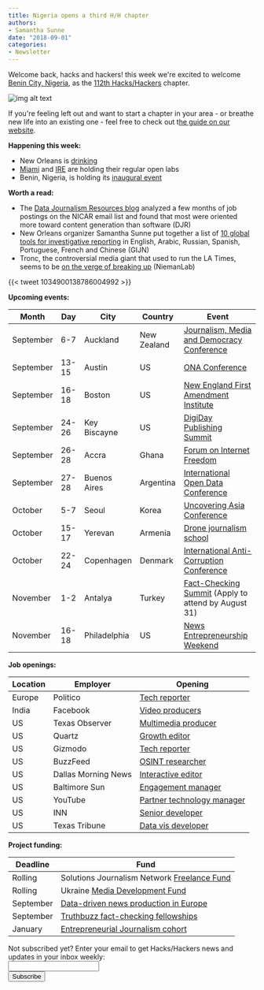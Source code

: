 ```yaml
---
title: Nigeria opens a third H/H chapter
authors: 
- Samantha Sunne
date: "2018-09-01"
categories:
- Newsletter
---
```


Welcome back, hacks and hackers! this week we're excited to welcome [Benin City, Nigeria](https://groups.google.com/forum/#!forum/hackshackers-lagos), as the [112th Hacks/Hackers](https://hackshackers.com/groups/) chapter.

![img alt text](/content-images/news/2018/Screen%20Shot%202018-08-31%20at%2010.03.46%20AM.png)

If you're feeling left out and want to start a chapter in your area - or breathe new life into an existing one - feel free to check out t[he guide on our website](https://hackshackers.com/resources/start-a-group/).

**Happening this week:**

* New Orleans is [drinking](https://www.meetup.com/Hacks-Hackers-New-Orleans/events/254219111/)
* [Miami](http://www.meetup.com/Hacks-Hackers-Miami/) and [IRE](http://www.meetup.com/hackshackersIRE/) are holding their regular open labs
* Benin, Nigeria, is holding its [inaugural event](https://www.facebook.com/events/321380821931026/)

**Worth a read:**

* The [Data Journalism Resources blog](https://datajournalismresources.wordpress.com/2018/08/28/nicar-l-job-announcements-data/) analyzed a few months of job postings on the NICAR email list and found that most were oriented more toward content generation than software (DJR)
* New Orleans organizer Samantha Sunne put together a list of [10 global tools for investigative reporting](https://gijn.org/2018/08/28/10-investigative-tools-you-probably-havent-heard-of/) in English, Arabic, Russian, Spanish, Portuguese, French and Chinese (GIJN)
* Tronc, the controversial media giant that used to run the LA Times, seems to be [on the verge of breaking up](http://www.niemanlab.org/2018/08/newsonomics-it-looks-like-tronc-is-about-to-be-chopped-up-and-sold-for-parts/) (NiemanLab)

{{< tweet 1034900138786004992 >}}

**Upcoming events:**

| Month | Day | City | Country | Event |
| ----- | --- | ---- | ------- | ----- |
September | 6-7 | Auckland | New Zealand | [Journalism, Media and Democracy Conference](http://www.aut.ac.nz/study-at-aut/study-areas/communications/research/journalism,-media-and-democracy-research-centre/conferences)
September | 13-15 | Austin | US | [ONA Conference](https://ona18.journalists.org/)
September | 16-18 | Boston | US | [New England First Amendment Institute](http://nefac.org/new-england-first-amendment-institute/)
September |  24-26 | Key Biscayne | US | [DigiDay Publishing Summit](https://digiday.com/event/2018-september-digiday-publishing-summit/)
September |  26-28 | Accra | Ghana | [Forum on Internet Freedom](https://cipesa.org/2018/07/register-for-the-forum-on-internet-freedom-in-africa-2018-fifafrica18/)
September | 27-28 | Buenos Aires | Argentina | [International Open Data Conference](https://twitter.com/search?q=%23IODC18&src=typd)
October | 5-7 | Seoul | Korea | [Uncovering Asia Conference](https://2018.uncoveringasia.org/)
October | 15-17 | Yerevan | Armenia | [Drone journalism school](https://hackpack.press/feed/snap/6827)
October | 22-24 | Copenhagen | Denmark | [International Anti-Corruption Conference](https://iaccseries.org/journalists-for-transparency/calling-all-young-journalists/)
November | 1-2 | Antalya | Turkey | [Fact-Checking Summit](https://docs.google.com/forms/d/e/1FAIpQLSdOm7CpAjnKGO4amAHnu_tAgNnRV92JcbPR97N_HSf3A_XOmQ/viewform) (Apply to attend by August 31)
November | 16-18 | Philadelphia | US | [News Entrepreneurship Weekend](https://members.fourthestate.org/events/95/)

**Job openings:**

| Location | Employer | Opening |
| -------- | -------- | ------- |
Europe | Politico | [Tech reporter](http://talkingbiznews.com/biz-news-help-wanted/politico-seeks-a-tech-reporter-in-europe/)
India | Facebook | [Video producers](https://hackpack.press/feed/snap/6842)
US | Texas Observer | [Multimedia producer](https://twitter.us7.list-manage.com/track/click?u=818b59cc06f8b8376dd59bcf8&id=5c76702f70&e=36daae40ce)
US | Quartz | [Growth editor](http://careers.journalists.org/jobs/11417233/growth-editor)
US | Gizmodo | [Tech reporter](http://talkingbiznews.com/biz-news-help-wanted/gizmodo-seeks-a-tech-reporter/)
US | BuzzFeed | [OSINT researcher](https://twitter.com/CraigSilverman/status/1034901729291259905)
US | Dallas Morning News | [Interactive editor](https://ahbelo.mua.hrdepartment.com/hr/ats/Posting/view/955/0/0/0)
US | Baltimore Sun | [Engagement manager](https://www.journalismjobs.com/1647016-community-news-audience-engagement-manager-baltimore-sun-media-group)
US | YouTube | [Partner technology manager](https://careers.google.com/jobs#!t=jo&jid=/google/partner-technology-manager-news-youtube-google-building-901-901-cherry-ave-san-4023210047&)
US | INN | [Senior developer](https://inn.org/job/inn-labs-senior-developer/)
US | Texas Tribune | [Data vis developer](https://www.texastribune.org/jobs/developer-data-visuals-team/)

**Project funding:**

| Deadline | Fund |
| -------- | ---- |
Rolling | Solutions Journalism Network [Freelance Fund](https://thewholestory.solutionsjournalism.org/now-offering-travel-funds-for-freelancers-857c49f9b395)
Rolling | Ukraine [Media Development Fund](http://ijnet.org/en/opportunities/media-development-grants-available-ukraine)
September | [Data-driven news production in Europe](http://ijnet.org/en/opportunities/grant-available-data-driven-news-production-europe)
September | [Truthbuzz fact-checking fellowships](https://www.icfj.org/our-work/truthbuzz-fellowship-fact-checking-makes-truth-go-viral)
January | [Entrepreneurial Journalism cohort](http://bit.ly/ejeducation)

<div id="mc_embed_signup"><form id="mc-embedded-subscribe-form" class="validate" action="//hackshackers.us1.list-manage.com/subscribe/post?u=c56f2e53d5ed6ef87f8aaa75c&amp;id=fb2bc6f10b" method="post" name="mc-embedded-subscribe-form" novalidate="" target="_blank">

<div id="mc_embed_signup_scroll">

<div class="mc-field-group"><label for="mce-EMAIL">Not subscribed yet? Enter your email to get Hacks/Hackers news and updates in your inbox weekly:  </label></div>

<div class="mc-field-group"><input id="mce-EMAIL" class="required email" name="EMAIL" type="email" value="" /></div>

<!-- real people should not fill this in and expect good things - do not remove this or risk form bot signups-->

<div style="position: absolute; left: -5000px;"><input tabindex="-1" name="b_c56f2e53d5ed6ef87f8aaa75c_fb2bc6f10b" type="text" value="" /></div>

<div class="clear"><input id="mc-embedded-subscribe" class="button" name="subscribe" type="submit" value="Subscribe" /></div>

</div>

</form></div>

<!--End mc_embed_signup-->

<meta name="twitter:card" content="summary">

<meta name="twitter:image:src" content="https://hackshackers.com/content-images/about/hackshackers_logomark.png">

